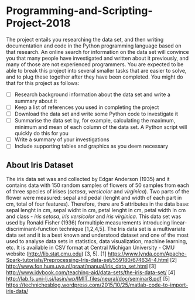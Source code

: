 # Programming-and-Scripting-Project-2018
The project entails you researching the data set, and then writing documentation and code in the Python programming language based on that research. An online search for information on the data set will convince you that many people have investigated and written about it previously, and many of those are not experienced programmers. You are expected to be able to break this project into several smaller tasks that are easier to solve, and to plug these together after they have been completed. 
You might do that for this project as follows:
- [ ] Research background information about the data set and write a summary about it
- [ ] Keep a list of references you used in completing the project
- [ ] Download the data set and write some Python code to investigate it
- [ ] Summarise the data set by, for example, calculating the maximum, minimum and mean of each column of the data set. A Python script will quickly do this for you
- [ ]  Write a summary of your investigations
- [ ] Include supporting tables and graphics as you deem necessary

## About Iris Dataset
The iris data set was and collected by Edgar Anderson (1935)  and it contains data with 150 random samples of flowers of 50 samples from each of three species of irises (*setosa*, *versicolor* and *virginica*). Two parts of the flower were measured: sepal and pedal (lenght and width of each part in cm, total of four features). Therefore, there are 5 attributes in the data base: sepal lenght in cm, sepal widht in cm, petal lenght in cm, petal width in cm and class - *iris setosa*, *iris versicolor* and *iris virginica*.  This data set was used by Ronald Fisher (1936) formultiple measurements introducing linear-discriminant-function technique [1,2,4,5].
The Iris data set is a multivariate data set and it is a best known and understood dataset and one of the most used to analyse data sets in statistics, data visualization, machine learning, etc. It is available in CSV format at Central Michigan University - CMU website (http://lib.stat.cmu.edu) [3, 5].
[1] https://www.lynda.com/Apache-Spark-tutorials/Preprocessing-Iris-data-set/559180/674634-4.html
[2] http://www.fon.hum.uva.nl/praat/manual/iris_data_set.html
[3] http://www.idvbook.com/teaching-aid/data-sets/the-iris-data-set/
[4] http://lab.fs.uni-lj.si/lasin/wp/IMIT_files/neural/doc/seminar8.pdf
[5] https://technichesblog.wordpress.com/2015/10/25/matlab-code-to-import-iris-data/

